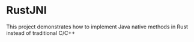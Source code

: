# RustJNI
This project demonstrates how to implement Java native methods in Rust instead of traditional C/C++
